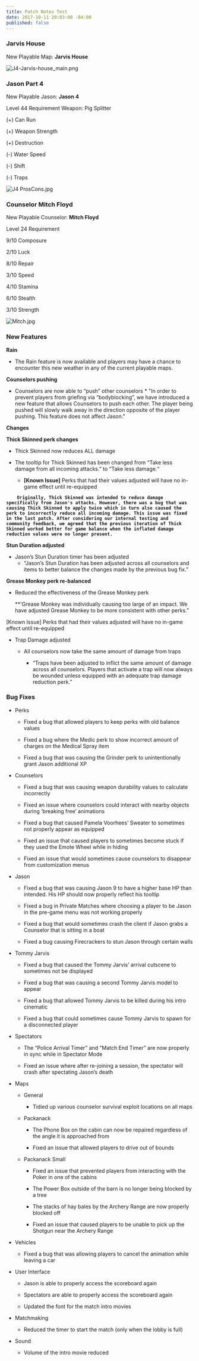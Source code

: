 ```yaml
---
title: Patch Notes Test
date: 2017-10-11 20:03:00 -04:00
published: false
---
```


### Jarvis House

New Playable Map: **Jarvis House**

![J4-Jarvis-house_main.png](/uploads/J4-Jarvis-house_main.png)

### Jason Part 4

New Playable Jason: **Jason 4**

Level 44 Requirement
Weapon: Pig Splitter

\(\+) Can Run

\(\+) Weapon Strength

\(\+) Destruction

\(-) Water Speed

\(-) Shift

\(-) Traps

![J4 ProsCons.jpg](/uploads/J4%20ProsCons.jpg)

### Counselor Mitch Floyd

New Playable Counselor: **Mitch Floyd**

Level 24 Requirement

9/10 Composure

2/10 Luck

8/10 Repair

3/10 Speed

4/10 Stamina

6/10 Stealth

3/10 Strength

![Mitch.jpg](/uploads/Mitch.jpg)

### New Features

**Rain**

* The Rain feature is now available and players may have a chance to encounter this new weather in any of the current playable maps.

**Counselors pushing**

* Counselors are now able to “push” other counselors
  \* "In order to prevent players from griefing via “bodyblocking”, we have introduced a new feature that allows Counselors to push each other. The player being pushed will slowly walk away in the direction opposite of the player pushing. This feature does not affect Jason."

**Changes**

**Thick Skinned perk changes**
* Thick Skinned now reduces ALL damage

* The tooltip for Thick Skinned has been changed from “Take less damage from all incoming attacks.” to “Take less damage.“

  * **\[Known Issue\]** Perks that had their values adjusted will have no in-game effect until re-equipped

**`    Originally, Thick Skinned was intended to reduce damage specifically from Jason's attacks. However, there was a bug that was causing Thick Skinned to apply twice which in turn also caused the perk to incorrectly reduce all incoming damage. This issue was fixed in the last patch. After considering our internal testing and community feedback, we agreed that the previous iteration of Thick Skinned worked better for game balance when the inflated damage reduction values were no longer present.`**

**Stun Duration adjusted**

* Jason’s Stun Duration timer has been adjusted
    * “Jason’s Stun Duration has been adjusted across all counselors and items to better balance the changes made by the previous bug fix.”

**Grease Monkey perk re-balanced**

* Reduced the effectiveness of the Grease Monkey perk

    **'Grease Monkey was individually causing too large of an impact. We have adjusted Grease Monkey to be more consistent with other perks.”

\[Known Issue\] Perks that had their values adjusted will have no in-game effect until re-equipped

* Trap Damage adjusted

  * All counselors now take the same amount of damage from traps

    * “Traps have been adjusted to inflict the same amount of damage across all counselors. Players that activate a trap will now always be wounded unless equipped with an adequate trap damage reduction perk.”

### Bug Fixes

* Perks

  * Fixed a bug that allowed players to keep perks with old balance values

  * Fixed a bug where the Medic perk to show incorrect amount of charges on the Medical Spray item

  * Fixed a bug that was causing the Grinder perk to unintentionally grant Jason additional XP


* Counselors

  * Fixed a bug that was causing weapon durability values to calculate incorrectly

  * Fixed an issue where counselors could interact with nearby objects during ‘breaking free’ animations

  * Fixed a bug that caused Pamela Voorhees’ Sweater to sometimes not properly appear as equipped

  * Fixed an issue that caused players to sometimes become stuck if they used the Emote Wheel while in hiding

  * Fixed an issue that would sometimes cause counselors to disappear from customization menus

* Jason

  * Fixed a bug that was causing Jason 9 to have a higher base HP than intended. His HP should now properly reflect his tooltip

  * Fixed a bug in Private Matches where choosing a player to be Jason in the pre-game menu was not working properly

  * Fixed a bug that would sometimes crash the client if Jason grabs a Counselor that is sitting in a boat

  * Fixed a bug causing Firecrackers to stun Jason through certain walls

* Tommy Jarvis

  * Fixed a bug that caused the Tommy Jarvis’ arrival cutscene to sometimes not be displayed

  * Fixed a bug that was causing a second Tommy Jarvis model to appear

  * Fixed a bug that allowed Tommy Jarvis to be killed during his intro cinematic

  * Fixed a bug that could sometimes cause Tommy Jarvis to spawn for a disconnected player

* Spectators

  * The “Police Arrival Timer” and “Match End Timer” are now properly in sync while in Spectator Mode

  * Fixed an issue where after re-joining a session, the spectator will crash after spectating Jason’s death

* Maps

  * General

    * Tidied up various counselor survival exploit locations on all maps

  * Packanack

    * The Phone Box on the cabin can now be repaired regardless of the angle it is approached from

    * Fixed an issue that allowed players to drive out of bounds

  * Packanack Small

    * Fixed an issue that prevented players from interacting with the Poker in one of the cabins

    * The Power Box outside of the barn is no longer being blocked by a tree

    * The stacks of hay bales by the Archery Range are now properly blocked off

    * Fixed an issue that caused players to be unable to pick up the Shotgun near the Archery Range

* Vehicles

  * Fixed a bug that was allowing players to cancel the animation while leaving a car

* User Interface

  * Jason is able to properly access the scoreboard again

  * Spectators are able to properly access the scoreboard again

  * Updated the font for the match intro movies

* Matchmaking

  * Reduced the timer to start the match (only when the lobby is full)

* Sound

  * Volume of the intro movie reduced
